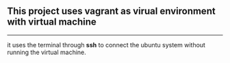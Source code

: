 ## This project uses vagrant as virual environment with virtual machine ##
***
it uses the terminal through **ssh** to connect the ubuntu system without running the virtual machine.
